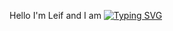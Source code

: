 Hello I'm Leif and I am <a href="https://git.io/typing-svg"><img src="https://readme-typing-svg.demolab.com?font=Segoe+UI&duration=1500&pause=1000&random=true&width=435&lines=a+Junior+Developer;an+Eumel;a+Pythonio+Enjoyer;a+Sch%C3%BCler;a+Minecraft+Schwitzer;a+happy+Windows+User;a+proud+Raspberry+Pi+5+Owner;a+Cloudflare+Supporter;a+offical+Php+Hater;a+VsCode+User;a+Hamburg+lover;a+German" alt="Typing SVG" /></a>